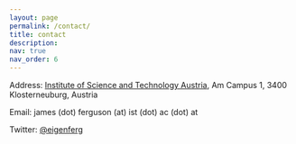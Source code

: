 ```yaml
---
layout: page
permalink: /contact/
title: contact
description: 
nav: true
nav_order: 6
---
```


Address: [Institute of Science and Technology Austria](https://ist.ac.at/), Am Campus 1, 3400 Klosterneuburg, Austria


Email: james (dot) ferguson (at) ist (dot) ac (dot) at


Twitter: [@eigenferg](https://twitter.com/eigenferg)

